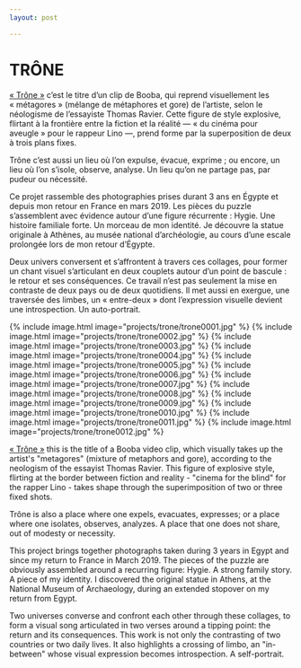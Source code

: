 ```yaml
---
layout: post

---
```

# TRÔNE

[« Trône »](https://www.youtube.com/watch?v=48fnSevQFk4) c’est le titre d’un clip de Booba, qui reprend visuellement les « métagores » (mélange de métaphores et gore) de l’artiste, selon le néologisme de l’essayiste Thomas Ravier. Cette figure de style explosive, flirtant à la frontière entre la fiction et la réalité — « du cinéma pour aveugle » pour le rappeur Lino —, prend forme par la superposition de deux à trois plans fixes.

Trône c’est aussi un lieu où l’on expulse, évacue, exprime ; ou encore, un lieu où l’on s’isole, observe, analyse. Un lieu qu’on ne partage pas, par pudeur ou nécessité.

Ce projet rassemble des photographies prises durant 3 ans en Égypte et depuis mon retour en France en mars 2019. Les pièces du puzzle s’assemblent avec évidence autour d’une figure récurrente : Hygie. Une histoire familiale forte. Un morceau de mon identité. Je découvre la statue originale à Athènes, au musée national d’archéologie, au cours d’une escale prolongée lors de mon retour d’Égypte.

Deux univers conversent et s’affrontent à travers ces collages, pour former un chant visuel s’articulant en deux couplets autour d’un point de bascule : le retour et ses conséquences. Ce travail n’est pas seulement la mise en contraste de deux pays ou de deux quotidiens. Il met aussi en exergue, une traversée des limbes, un « entre-deux » dont l’expression visuelle devient une introspection. Un auto-portrait.


{% include image.html image="projects/trone/trone0001.jpg" %}
{% include image.html image="projects/trone/trone0002.jpg" %}
{% include image.html image="projects/trone/trone0003.jpg" %}
{% include image.html image="projects/trone/trone0004.jpg" %}
{% include image.html image="projects/trone/trone0005.jpg" %}
{% include image.html image="projects/trone/trone0006.jpg" %}
{% include image.html image="projects/trone/trone0007.jpg" %}
{% include image.html image="projects/trone/trone0008.jpg" %}
{% include image.html image="projects/trone/trone0009.jpg" %}
{% include image.html image="projects/trone/trone0010.jpg" %}
{% include image.html image="projects/trone/trone0011.jpg" %}
{% include image.html image="projects/trone/trone0012.jpg" %}


[« Trône »](https://www.youtube.com/watch?v=48fnSevQFk4) this is the title of a Booba video clip, which visually takes up the artist's "metagores" (mixture of metaphors and gore), according to the neologism of the essayist Thomas Ravier. This figure of explosive style, flirting at the border between fiction and reality - "cinema for the blind" for the rapper Lino - takes shape through the superimposition of two or three fixed shots.

Trône is also a place where one expels, evacuates, expresses; or a place where one isolates, observes, analyzes. A place that one does not share, out of modesty or necessity.

This project brings together photographs taken during 3 years in Egypt and since my return to France in March 2019. The pieces of the puzzle are obviously assembled around a recurring figure: Hygie. A strong family story. A piece of my identity. I discovered the original statue in Athens, at the National Museum of Archaeology, during an extended stopover on my return from Egypt.

Two universes converse and confront each other through these collages, to form a visual song articulated in two verses around a tipping point: the return and its consequences. This work is not only the contrasting of two countries or two daily lives. It also highlights a crossing of limbo, an "in-between" whose visual expression becomes introspection. A self-portrait.

